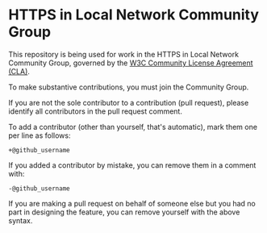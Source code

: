 # HTTPS in Local Network Community Group

This repository is being used for work in the HTTPS in Local Network Community Group, governed by the
[W3C Community License Agreement (CLA)](http://www.w3.org/community/about/agreements/cla/).

To make substantive contributions, you must join the Community Group.

If you are not the sole contributor to a contribution (pull request), please identify all
contributors in the pull request comment.

To add a contributor (other than yourself, that's automatic), mark them one per line as follows:

```
+@github_username
```

If you added a contributor by mistake, you can remove them in a comment with:

```
-@github_username
```

If you are making a pull request on behalf of someone else but you had no part in designing the
feature, you can remove yourself with the above syntax.